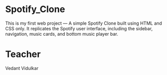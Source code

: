 # Spotify_Clone

This is my first web project — A simple Spotify Clone built using HTML and CSS only.
It replicates the Spotify user interface, including the sidebar, navigation, music cards, and bottom music player bar.


# Teacher
Vedant Vidulkar

